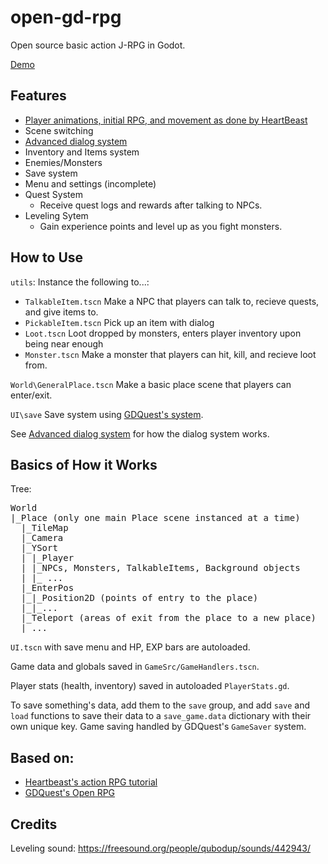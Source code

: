 # open-gd-rpg
Open source basic action J-RPG in Godot.

[Demo](https://qintin.itch.io/rpg-in-rpg)

## Features
* [Player animations, initial RPG, and movement as done by HeartBeast](https://www.youtube.com/watch?v=mAbG8Oi-SvQ&list=PL9FzW-m48fn2SlrW0KoLT4n5egNdX-W9a&index=1)
* Scene switching
* [Advanced dialog system](https://github.com/QueenChristina/gd_dialog)
* Inventory and Items system
* Enemies/Monsters
* Save system
* Menu and settings (incomplete)
* Quest System
  * Receive quest logs and rewards after talking to NPCs.
* Leveling Sytem
  * Gain experience points and level up as you fight monsters.

## How to Use
`utils`:
Instance the following to...:
* `TalkableItem.tscn`
Make a NPC that players can talk to, recieve quests, and give items to.
* `PickableItem.tscn`
Pick up an item with dialog
* `Loot.tscn`
Loot dropped by monsters, enters player inventory upon being near enough
* `Monster.tscn`
Make a monster that players can hit, kill, and recieve loot from.

`World\GeneralPlace.tscn`
Make a basic place scene that players can enter/exit.

`UI\save`
Save system using [GDQuest's system](https://www.youtube.com/watch?v=ML-hiNytIqE).

See [Advanced dialog system](https://github.com/QueenChristina/gd_dialog) for how the dialog system works.

## Basics of How it Works
Tree:
<pre>
World
|_Place (only one main Place scene instanced at a time)
  |_TileMap
  |_Camera
  |_YSort
  | |_Player
  | |_NPCs, Monsters, TalkableItems, Background objects
  | |_ ...
  |_EnterPos
  |_|_Position2D (points of entry to the place)
  |_|_...
  |_Teleport (areas of exit from the place to a new place)
  |_...
</pre>

`UI.tscn` with save menu and HP, EXP bars are autoloaded.

Game data and globals saved in `GameSrc/GameHandlers.tscn`.

Player stats (health, inventory) saved in autoloaded `PlayerStats.gd`.

To save something's data, add them to the `save` group, and add `save` and `load` functions to save their data to a `save_game.data` dictionary with their own unique key. Game saving handled by GDQuest's `GameSaver` system.

## Based on:
* [Heartbeast's action RPG tutorial](https://www.youtube.com/watch?v=mAbG8Oi-SvQ&list=PL9FzW-m48fn2SlrW0KoLT4n5egNdX-W9a&index=1)
* [GDQuest's Open RPG](https://github.com/GDQuest/godot-open-rpg)

## Credits
Leveling sound: https://freesound.org/people/qubodup/sounds/442943/
